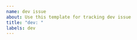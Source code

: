 ```yaml
---
name: dev issue
about: Use this template for tracking dev issue
title: "dev: "
labels: dev
---
```


<!--
⚠️ 如果是反馈问题，或功能建议，请选择对应的模板，这个模板只用于 dev 开发。
-->
